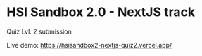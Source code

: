 # HSI Sandbox 2.0 - NextJS track 
Quiz Lvl. 2 submission

Live demo:
https://hsisandbox2-nextjs-quiz2.vercel.app/
